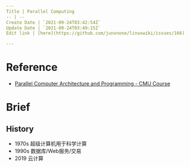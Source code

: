 ```yaml
---
Title | Parallel Computing
-- | --
Create Date | `2021-09-24T03:42:54Z`
Update Date | `2021-09-24T03:49:15Z`
Edit link | [here](https://github.com/junxnone/linuxwiki/issues/166)

---
```

# Reference
- [Parallel Computer Architecture and Programming - CMU Course](http://www.cs.cmu.edu/afs/cs/academic/class/15418-s20/www/lectures/)

# Brief

## History
- 1970s 超级计算机用于科学计算
- 1990s 数据库/Web服务/交易
- 2019 云计算

